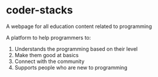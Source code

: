 # coder-stacks

A webpage for all education content related to programming <br>

A platform to help programmers to:
1. Understands the programming based on their level
2. Make them good at basics
3. Connect with the community
4. Supports people who are new to programming